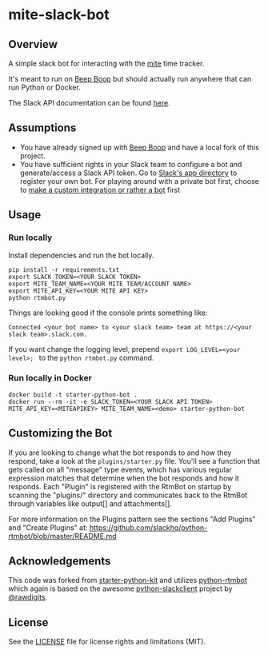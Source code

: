 mite-slack-bot
=============

## Overview

A simple slack bot for interacting with the [mite](https://mite.yo.lk) time
tracker.

It's meant to run on [Beep Boop](https://beepboophq.com/) but should actually
run anywhere that can run Python or Docker.

The Slack API documentation can be found [here](https://api.slack.com/).


## Assumptions

* You have already signed up with [Beep Boop](https://beepboophq.com) and have a
  local fork of this project.
* You have sufficient rights in your Slack team to configure a bot and
  generate/access a Slack API token. Go to [Slack's app
  directory](https://slack.com/apps/build) to register your own bot. For playing
  around with a private bot first, choose to [make a custom integration or
  rather a bot](https://slack.com/apps/build/custom-integration) first


## Usage

### Run locally
Install dependencies and run the bot locally.

	pip install -r requirements.txt
	export SLACK_TOKEN=<YOUR SLACK TOKEN>
	export MITE_TEAM_NAME=<YOUR MITE TEAM/ACCOUNT NAME>
	export MITE_API_KEY=<YOUR MITE API KEY>
	python rtmbot.py

Things are looking good if the console prints something like:

	Connected <your bot name> to <your slack team> team at https://<your slack team>.slack.com.

If you want change the logging level, prepend `export LOG_LEVEL=<your level>; `
to the `python rtmbot.py` command.


### Run locally in Docker

	docker build -t starter-python-bot .
	docker run --rm -it -e SLACK_TOKEN=<YOUR SLACK API TOKEN> MITE_API_KEY=<MITEAPIKEY> MITE_TEAM_NAME=<demo> starter-python-bot

## Customizing the Bot

If you are looking to change what the bot responds to and how they respond, take
a look at the `plugins/starter.py` file.  You'll see a function that gets called
on all "message" type events, which has various regular expression matches that
determine when the bot responds and how it responds.  Each "Plugin" is
registered with the RtmBot on startup by scanning the "plugins/" directory and
communicates back to the RtmBot through variables like output[] and
attachments[].

For more information on the Plugins pattern see the sections "Add Plugins" and
"Create Plugins" at:
https://github.com/slackhq/python-rtmbot/blob/master/README.md

## Acknowledgements

This code was forked from
[starter-python-kit](https://github.com/BeepBoopHQ/starter-python-bot) and
utilizes [python-rtmbot](https://github.com/slackhq/python-rtmbot) which again
is based on the awesome
[python-slackclient](https://github.com/slackhq/python-slackclient) project by
[@rawdigits](https://github.com/rawdigits).


## License

See the [LICENSE](LICENSE.md) file for license rights and limitations (MIT).

